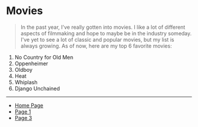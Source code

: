 # Movies

> In the past year, I've really gotten into movies. I like a lot of different aspects of filmmaking and hope to maybe be in the industry someday. I've yet to see a lot of classic and popular movies, but my list is always growing. As of now, here are my top 6 favorite movies:

1. No Country for Old Men
2. Oppenheimer
3. Oldboy
4. Heat
5. Whiplash
6. Django Unchained

---

- [Home Page](README.md)
- [Page 1](Page1.md)
- [Page 3](Page3.md)
